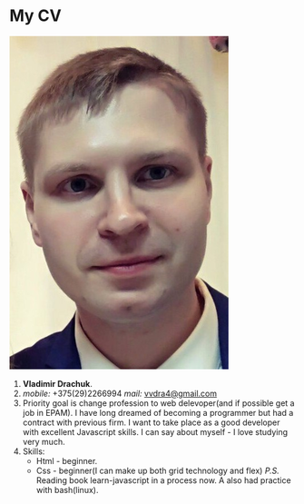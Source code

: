 # My CV

![Photo](/images/myphoto.jpg)

1. **Vladimir Drachuk**.
2. *mobile:* +375(29)2266994 *mail:* vvdra4@gmail.com
3. Priority goal is change profession to web delevoper(and 
   if possible get a job in EPAM). I have long dreamed of becoming a programmer but had a contract with previous firm. I want to take place as a good developer with excellent Javascript skills. 
   I can say about myself - I love studying very much.
4. Skills: 
    * Html - beginner.
    * Css - beginner(I can make up both grid technology and flex)
*P.S.* Reading book learn-javascript in a process now. A also had practice with bash(linux).
